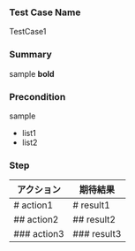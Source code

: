 ### Test Case Name
TestCase1

### Summary
sample
**bold**

### Precondition
sample
* list1
* list2

### Step
| アクション | 期待結果 |
|---|---|
| # action1 | # result1 |
| ## action2 | ## result2 |
| ### action3 | ### result3 |
